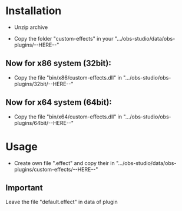 # Installation
- Unzip archive

- Copy the folder "custom-effects" in your ".../obs-studio/data/obs-plugins/--HERE--"

## Now for x86 system (32bit):
- Copy the file "bin/x86/custom-effects.dll" in ".../obs-studio/obs-plugins/32bit/--HERE--"

## Now for x64 system (64bit):
- Copy the file "bin/x64/custom-effects.dll" in ".../obs-studio/obs-plugins/64bit/--HERE--"

# Usage
- Create own file ".effect" and copy their in ".../obs-studio/data/obs-plugins/custom-effects/--HERE--"

## Important
Leave the file "default.effect" in data of plugin